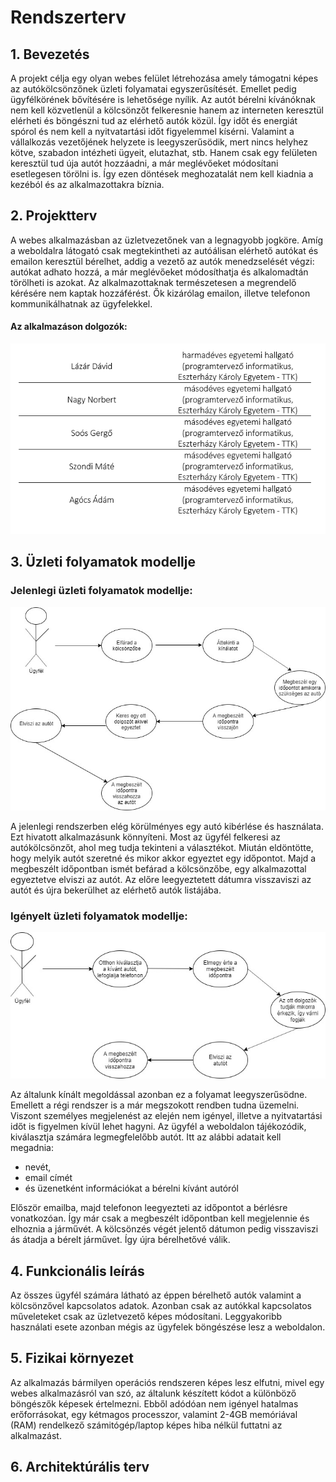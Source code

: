 # Rendszerterv

## 1. Bevezetés
A projekt célja egy olyan webes felület létrehozása amely támogatni képes az autókölcsönzőnek üzleti folyamatai egyszerűsítését. Emellet pedig ügyfélkörének bővítésére is lehetősége nyílik. Az autót bérelni kívánóknak nem kell közvetlenül a kölcsönzőt felkeresnie hanem az interneten keresztül elérheti és böngészni tud az elérhető autók közül. Így időt és energiát spórol és nem kell a nyitvatartási időt figyelemmel kísérni. Valamint a vállalkozás vezetőjének helyzete is leegyszerűsödik, mert nincs helyhez kötve, szabadon intézheti ügyeit, elutazhat, stb. Hanem csak egy felületen keresztül tud úja autót hozzáadni, a már meglévőeket módosítani esetlegesen törölni is. Így ezen döntések meghozatalát nem kell kiadnia a kezéból és az alkalmazottakra bíznia.

## 2. Projektterv
A webes alkalmazásban az üzletvezetőnek van a legnagyobb jogköre. Amíg a weboldalra látogató csak megtekintheti az autóálisan elérhető autókat és emailon keresztül bérelhet, addig a vezető az autók menedzselését végzi: autókat adhato hozzá, a már meglévőeket módosíthatja és alkalomadtán törölheti is azokat. Az alkalmazottaknak természetesen a megrendelő kérésére nem kaptak hozzáférést. Ők kizárólag emailon, illetve telefonon kommunikálhatnak az ügyfelekkel.
#### Az alkalmazáson dolgozók:
![Csapattagok](Pictures/csapattagok.jpg)

## 3. Üzleti folyamatok modellje
### Jelenlegi üzleti folyamatok modellje:
![JelenlegiÜzletiFolyamatok](Pictures/jelenlegi.jpg)

A jelenlegi rendszerben elég körülményes egy autó kibérlése és használata. Ezt hivatott alkalmazásunk könnyíteni. Most az ügyfél felkeresi az autókölcsönzőt, ahol meg tudja tekinteni a választékot. Miután eldöntötte, hogy melyik autót szeretné és mikor akkor egyeztet egy időpontot. Majd a megbeszélt időpontban ismét befárad a kölcsönzőbe, egy alkalmazottal egyeztetve elviszi az autót. Az előre leegyeztetett dátumra visszaviszi az autót és újra bekerülhet az elérhető autók listájába.

### Igényelt üzleti folyamatok modellje:
![IgényeltÜzletiFolyamatok](Pictures/igenyelt.jpg)

Az általunk kínált megoldással azonban ez a folyamat leegyszerűsödne. Emellett a régi rendszer is a már megszokott rendben tudna üzemelni. Viszont személyes megjelenést az elején nem igényel, illetve a nyitvatartási időt is figyelmen kívül lehet hagyni. Az ügyfél a weboldalon tájékozódik, kiválasztja számára legmegfelelőbb autót. Itt az alábbi adatait kell megadnia:
- nevét,
- email címét
- és üzenetként információkat a bérelni kívánt autóról
<p>Először emailba, majd telefonon leegyezteti az időpontot a bérlésre vonatkozóan. Így már csak a megbeszélt időpontban kell megjelennie és elhoznia a járművét. A kölcsönzés végét jelentő dátumon pedig visszaviszi ás átadja a bérelt járművet. Így újra bérelhetővé válik.</p>

## 4. Funkcionális leírás
Az összes ügyfél számára látható az éppen bérelhető autók valamint a kölcsönzővel kapcsolatos adatok.
Azonban csak az autókkal kapcsolatos műveleteket csak az üzletvezető képes módosítani.
Leggyakoribb használati esete azonban mégis az ügyfelek böngészése lesz a weboldalon.

## 5. Fizikai környezet
Az alkalmazás bármilyen operációs rendszeren képes lesz elfutni, mivel egy webes alkalmazásról van szó, az általunk készített kódot a különböző böngészők képesek értelmezni. Ebből adódóan nem igényel hatalmas erőforrásokat, egy kétmagos processzor, valamint 2-4GB memóriával (RAM) rendelkező számitógép/laptop képes hiba nélkül futtatni az alkalmazást.

## 6. Architektúrális terv
